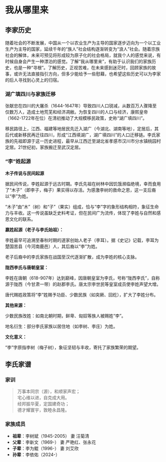 # 我从哪里来

## 李家历史

随着社会的不断发展，中国从一个以农业生产为主导的国家逐步迈向为一个以工业生产为主导的国家，延续千年的“族人”社会结构逐渐转变为“浪人”社会。随着宗族社会的解体，未来可预见将形成较为原子化的社会格局，就我个人的感觉来说，有时候自身会产生一种漂泊的感觉。了解“我从哪里来”，有助于认识我们的家族历史，也是一种“寻根”。了解历史，正视苦难，在未来感到迷茫时，回顾家族的故事，或许无法直接指引方向，但多少能给予一些慰藉，也希望这些历史可以为李家的后人寻找到心灵上的归宿。

### 湖广填四川与家族迁移

张献忠在四川的大屠杀（1644-1647年）导致四川人口锐减，从数百万人骤降至仅数万人，造成土地荒芜和经济凋敝。为恢复四川的人口与经济，康熙皇帝（1662-1722年在位）在清初推动了大规模移民政策，史称“湖广填四川”。

移民路径上，江西、福建等地居民先迁入湖广（今湖北、湖南等地），定居后，其后代或新移民再迁往四川，形成“江西填湖广，湖广填四川”的人口迁移链。李氏家族的先祖即源于这一历史进程，最早从江西迁至湖北省孝感市汉川市分水镇桃园村定居。21世纪初，家族搬迁至武汉定居。

### “李”姓起源
**木子传说与民间起源**

据民间传说，李姓起源于远古时期。李氏先祖在树林中因饥饿濒临绝境，幸而食用了“木子”（即李子，梅子）果实得以存活。为感激李树的救命之恩，这一支后裔以“李”为姓。

“木子”由“木”（树）和“子”（果实）组成，恰与“李”字的象形结构相符，象征生命力与丰收。这一传说虽缺乏史料考证，但在民间广为流传，体现了李姓与自然和感恩文化的联系。


**嬴姓起源（老子与李氏始祖）：**

李姓最早可追溯至春秋时期的道家创始人老子（李耳）。据《史记》记载，李耳为楚国苦县（今河南鹿邑）人，其后裔以“李”为姓。

老子后裔中的李氏家族在战国至汉代逐渐扩散，成为李姓的核心支脉。

**陇西李氏与唐朝皇室：**

李姓在唐朝（618-907年）达到巅峰，因唐朝皇室为李氏，号称“陇西李氏”，自称源于陇西（今甘肃一带）的赵郡李氏。唐太宗李世民等皇室成员使李姓声望大增。

唐代赐姓政策将“李”姓赐予功臣、少数民族（如突厥、回纥），扩大了李姓分布。

**其他来源：**

少数民族改姓：如南北朝时期，鲜卑、匈奴等族人被赐姓“李”。

地名衍生：部分李氏家族以居住地（如李树、李庄）为姓。

**文化意义：**

“李”字原指李树（梅子树），象征坚韧与丰收，寄托了家族繁荣的期望。


## 李氏家谱

### 家训

> 万事本同宗（源），和顺家声宏；\
> 宅心维以进，自克成大用。\
> 经邦振华夏，定国建奇功；\
> 德才耀寰宇，敦睦永昌隆。

### 家族成员

- **祖辈**：李树斌（1945-2005） 妻 汪菊清
- **父辈**：李新文（1969-） 妻 严艳红、张永花
- **子辈**：李为鲲（1996-） 妻 刘艾欣
- **孙辈**：李依佑（2024-）


